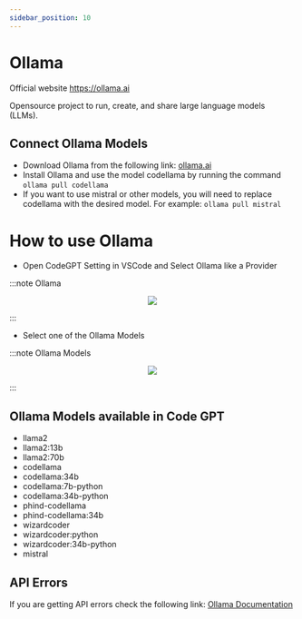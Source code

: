 ```yaml
---
sidebar_position: 10
---
```


# Ollama

Official website https://ollama.ai

Opensource project to run, create, and share large language models (LLMs).
## Connect Ollama Models
- Download Ollama from the following link: [ollama.ai](https://ollama.ai/)
- Install Ollama and use the model codellama by running the command ```ollama pull codellama```
- If you want to use mistral or other models, you will need to replace codellama with the desired model. For example: ```ollama pull mistral```

# How to use Ollama
- Open CodeGPT Setting in VSCode and Select Ollama like a Provider

:::note Ollama
<p align="center">
    <img src="https://github.com/davila7/code-gpt-docs/assets/6216945/ddec585e-84c6-49c4-86ac-be624fbfd9ee" />
</p>
:::

- Select one of the Ollama Models

:::note Ollama Models
<p align="center">
    <img src="https://github.com/davila7/code-gpt-docs/assets/6216945/1bf08939-60fe-4ad1-b588-898c20f2a8e8" />
</p>
:::

## Ollama Models available in Code GPT
- llama2
- llama2:13b
- llama2:70b
- codellama
- codellama:34b
- codellama:7b-python
- codellama:34b-python
- phind-codellama
- phind-codellama:34b
- wizardcoder
- wizardcoder:python
- wizardcoder:34b-python
- mistral

## API Errors
If you are getting API errors check the following link: [Ollama Documentation](https://ollama.ai/)
